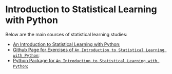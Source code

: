# Introduction to Statistical Learning with Python

Below are the main sources of statistical learning studies:

- [An Introduction to Statistical Learning with Python](https://www.statlearning.com/);
- [Github Page for Exercises of `An Introduction to Statistical Learning with Python`](https://github.com/intro-stat-learning/ISLP_labs/tree/v2);
- [Python Package for `An Introduction to Statistical Learning with Python`](https://islp.readthedocs.io/en/latest/index.html);